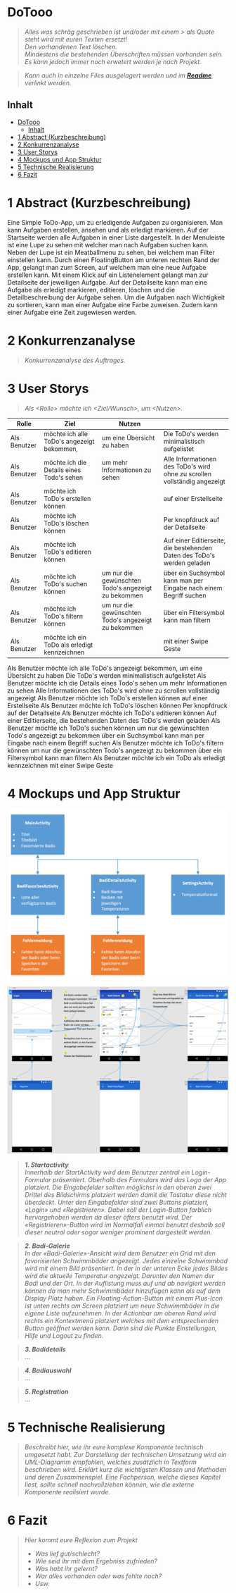# DoTooo
> *Alles was schräg geschrieben ist und/oder mit einem > als Quote steht wird mit euren Texten ersetzt!*  
> *Den vorhandenen Text löschen.*  
> *Mindestens die bestehenden Überschriften müssen vorhanden sein. Es kann jedoch immer noch erwetert werden je nach Projekt.*  

> *Kann auch in einzelne Files ausgelagert werden und im **[Readme](README.md)** verlinkt werden.*

## Inhalt

- [DoTooo](#dotooo)
  - [Inhalt](#inhalt)
- [1 Abstract (Kurzbeschreibung)](#1-abstract-kurzbeschreibung)
- [2 Konkurrenzanalyse](#2-konkurrenzanalyse)
- [3 User Storys](#3-user-storys)
- [4 Mockups und App Struktur](#4-mockups-und-app-struktur)
- [5 Technische Realisierung](#5-technische-realisierung)
- [6 Fazit](#6-fazit)

# 1 Abstract (Kurzbeschreibung)

Eine Simple ToDo-App, um zu erledigende Aufgaben zu organisieren. Man kann Aufgaben erstellen, ansehen und als erledigt markieren. Auf der Startseite werden alle Aufgaben in einer Liste dargestellt. In der Menuleiste ist eine Lupe zu sehen mit welcher man nach Aufgaben suchen kann. Neben der Lupe ist ein Meatballmenu zu sehen, bei welchem man Filter einstellen kann. Durch einen FloatingButton am unteren rechten Rand der App, gelangt man zum Screen, auf welchem man eine neue Aufgabe erstellen kann. Mit einem Klick auf ein Listenelement gelangt man zur Detailseite der jeweiligen Aufgabe. Auf der Detailseite kann man eine Aufgabe als erledigt markieren, editieren, löschen und die Detailbeschreibung der Aufgabe sehen. Um die Aufgaben nach Wichtigkeit zu sortieren, kann man einer Aufgabe eine Farbe zuweisen. Zudem kann einer Aufgabe eine Zeit zugewiesen werden.

# 2 Konkurrenzanalyse

> *Konkurrenzanalyse des Auftrages.*

# 3 User Storys

> *Als \<Rolle\> möchte ich \<Ziel/Wunsch\>, um \<Nutzen\>.*


|Rolle   |Ziel   |Nutzen   |   |
|---|---|---|---|
|Als Benutzer   |möchte ich alle ToDo's angezeigt bekommen,   |um eine Übersicht zu haben   |Die ToDo's werden minimalistisch aufgelistet   |
|Als Benutzer   |möchte ich die Details eines Todo's sehen   |um mehr Informationen zu sehen   |Alle Informationen des ToDo's wird ohne zu scrollen vollständig angezeigt   |
|Als Benutzer   |möchte ich ToDo's erstellen können   |   |auf einer Erstellseite   |
|Als Benutzer   |möchte ich ToDo's löschen können   |   |Per knopfdruck auf der Detailseite   |
|Als Benutzer   |möchte ich ToDo's editieren können   |   |Auf einer Editierseite, die bestehenden Daten des ToDo's werden geladen   |
|Als Benutzer   |möchte ich ToDo's suchen können    |um nur die gewünschten Todo's angezeigt zu bekommen   |über ein Suchsymbol kann man per Eingabe nach einem Begriff suchen   |
|Als Benutzer   |möchte ich ToDo's filtern können   |um nur die gewünschten Todo's angezeigt zu bekommen   |über ein Filtersymbol kann man filtern   |
|Als Benutzer   |möchte ich ein ToDo als erledigt kennzeichnen   |   |mit einer Swipe Geste   |






Als Benutzer	möchte ich alle ToDo's angezeigt bekommen,	um eine Übersicht zu haben	Die ToDo's werden minimalistisch aufgelistet
Als Benutzer	möchte ich die Details eines Todo's sehen	um mehr Informationen zu sehen	Alle Informationen des ToDo's wird ohne zu scrollen vollständig angezeigt
Als Benutzer	möchte ich ToDo's erstellen können		auf einer Erstellseite
Als Benutzer	möchte ich ToDo's löschen können		Per knopfdruck auf der Detailseite
Als Benutzer	möchte ich ToDo's editieren können		Auf einer Editierseite, die bestehenden Daten des ToDo's werden geladen
Als Benutzer	möchte ich ToDo's suchen können 	um nur die gewünschten Todo's angezeigt zu bekommen	über ein Suchsymbol kann man per Eingabe nach einem Begriff suchen
Als Benutzer	möchte ich ToDo's filtern können	um nur die gewünschten Todo's angezeigt zu bekommen	über ein Filtersymbol kann man filtern
Als Benutzer	möchte ich ein ToDo als erledigt kennzeichnen		mit einer Swipe Geste



# 4 Mockups und App Struktur

![App Struktur Beispiel](images/app-structure-doc-temp.png)

![Mockup Beispiel](images/mockups-doc-temp.png)
> ***1. Startactivity***  
> *Innerhalb der StartActivity wird dem Benutzer zentral ein Login-Formular  präsentiert. Oberhalb des Formulars wird das Logo der App platziert. Die Eingabefelder sollten möglichst in den oberen zwei Drittel des Bildschirms platziert werden damit die Tastatur diese nicht überdeckt.
> Unter den Eingabefelder sind zwei Buttons platziert, «Login» und «Registrieren». Dabei soll der Login-Button farblich hervorgehoben werden da dieser öfters benutzt wird. Der «Registrieren»-Button wird im Normalfall einmal benutzt deshalb soll dieser neutral oder sogar weniger prominent dargestellt werden.*

> ***2.	Badi-Galerie***  
> *In der «Badi-Galerie»-Ansicht wird dem Benutzer ein Grid mit den favorisierten Schwimmbäder angezeigt. Jedes einzelne Schwimmbad wird mit einem Bild präsentiert. In der in der unteren Ecke jedes Bildes wird die aktuelle Temperatur angezeigt. Darunter den Namen der Badi und der Ort. In der Auflistung muss auf und ab navigiert werden können da man mehr Schwimmbäder hinzufügen kann als auf dem Display Platz haben. Ein Floating-Action-Button mit einem Plus-Icon ist unten rechts am Screen platziert um neue Schwimmbäder in die eigene Liste aufzunehmen. In der Actionbar am oberen Rand wird rechts ein Kontextmenü platziert welches mit dem entsprechenden Button geöffnet werden kann. Darin sind die Punkte Einstellungen, Hilfe und Logout zu finden.*

> ***3. Badidetails***   
> ...

> ***4. Badiauswahl***   
> ...

> ***5. Registration***   
> ...


# 5 Technische Realisierung

> *Beschreibt hier, wie ihr eure komplexe Komponente technisch umgesetzt habt. Zur Darstellung der technischen Umsetzung wird ein UML-Diagramm empfohlen, welches zusätzlich in Textform beschrieben wird. Erklärt kurz die wichtigsten Klassen und Methoden und deren Zusammenspiel. Eine Fachperson, welche dieses Kapitel liest, sollte schnell nachvollziehen können, wie die externe Komponente realisiert wurde.*

# 6 Fazit

> *Hier kommt eure Reflexion zum Projekt*
> * *Was lief gut/schlecht?*
> * *Wie seid ihr mit dem Ergebniss zufrieden?*
> * *Was habt ihr gelernt?*
> * *War alles vorhanden oder was fehlte noch?*
> * *Usw.*
